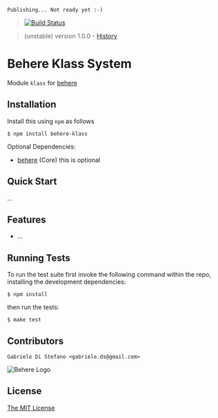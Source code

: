     Publishing... Not ready yet :-)

> [![Build Status](https://secure.travis-ci.org/behere/behere-klass.png)](http://travis-ci.org/behere/behere-klass)

> (unstable) version 1.0.0 - [History](https://github.com/behere/behere-klass/blob/master/HISTORY.md)

# Behere Klass System

  Module `klass` for [behere](http://github.com/behere/behere)

## Installation

Install this using `npm` as follows

    $ npm install behere-klass

  Optional Dependencies:

  * [behere](http://github.com/behere/behere) (Core) this is optional

## Quick Start

 ...

## Features

  * ...

## Running Tests

To run the test suite first invoke the following command within the repo, installing the development dependencies:

    $ npm install

then run the tests:

    $ make test

## Contributors

```
Gabriele Di Stefano <gabriele.ds@gmail.com>
```

![Behere Logo](https://github.com/behere/behere-klass/raw/master/docs/behere_logo.png)

## License 

[The MIT License](https://github.com/behere/behere-klass/blob/master/LICENSE)